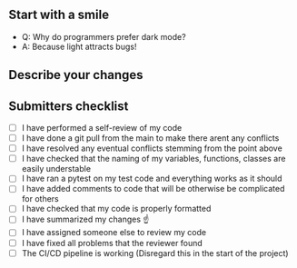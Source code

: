 ## Start with a smile

- Q: Why do programmers prefer dark mode?
- A: Because light attracts bugs!

## Describe your changes

## Submitters checklist

- [ ] I have performed a self-review of my code
- [ ] I have done a git pull from the main to make there arent any conflicts
- [ ] I have resolved any eventual conflicts stemming from the point above
- [ ] I have checked that the naming of my variables, functions, classes are easily understable
- [ ] I have ran a pytest on my test code and everything works as it should
- [ ] I have added comments to code that will be otherwise be complicated for others
- [ ] I have checked that my code is properly formatted
- [ ] I have summarized my changes :point_up:
- [ ] I have assigned someone else to review my code
- [ ] I have fixed all problems that the reviewer found
- [ ] The CI/CD pipeline is working (Disregard this in the start of the project)
